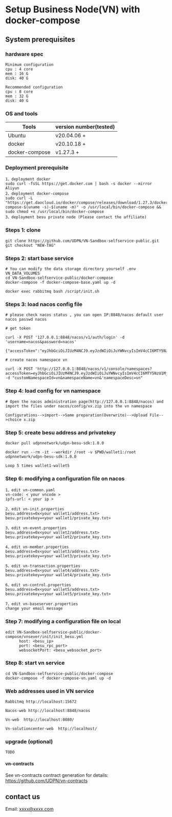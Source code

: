 # Setup Business Node(VN) with docker-compose

## System prerequisites

###  hardware spec
```
Minimum configuration
cpu : 4 core
mem : 16 G
disk: 40 G

Recommended configuration
cpu : 8 core
mem : 32 G
disk: 40 G
```
### OS and tools

| Tools | version number(tested) |
| ------------------------- | ------------------------------------- |
| Ubuntu | v20.04.06 +|
| docker | v20.10.18 +|
| docker-compose | v1.27.3 +|

### Deployment prerequisite
``````
1、deployment docker
sudo curl -fsSL https://get.docker.com | bash -s docker --mirror Aliyun
2、deployment docker-compose
sudo curl -L "https://get.daocloud.io/docker/compose/releases/download/1.27.3/docker-compose-$(uname -s)-$(uname -m)" -o /usr/local/bin/docker-compose && sudo chmod +x /usr/local/bin/docker-compose
3、deployment besu private node (Please contact the affiliate)
``````


### Steps 1: clone
```
git clone https://github.com/UDPN/VN-Sandbox-selfservice-public.git
git checkout "NEW-TAG"
```

### Steps 2: start base service

```
# You can modify the data storage directory yourself .env VN_DATA_VOLUMES
cd VN-Sandbox-selfservice-public/docker-compose
docker-compose -f docker-compose-base.yaml up -d

docker exec rabbitmq bash /script/init.sh

```

### Steps 3: load nacos config file
```
# please check nacos status , you can open IP:8848/nacos default user nacos passwd nacos

# get token

curl -X POST '127.0.0.1:8848/nacos/v1/auth/login' -d 'username=nacos&password=nacos'

{"accessToken":"eyJhbGciOiJIUzM4NCJ9.eyJzdWIiOiJuYWNvcyIsImV4cCI6MTY5NzU1MjE2OX0.ODl0HnAuStEdALf1Tu5_kFcQ6S3PhKVb1p8xQMb3qOE8kGh47zY9rk1Yh744H1PZ","tokenTtl":18000,"globalAdmin":true,"username":"nacos"}

# create nacos namespace vn

curl -X POST 'http://127.0.0.1:8848/nacos/v1/console/namespaces?accessToken=eyJhbGciOiJIUzM4NCJ9.eyJzdWIiOiJuYWNvcyIsImV4cCI6MTY5NzU1MjE2OX0.ODl0HnAuStEdALf1Tu5_kFcQ6S3PhKVb1p8xQMb3qOE8kGh47zY9rk1Yh744H1PZ&' -d "customNamespaceId=vn&namespaceName=vn&'namespaceDesc=vn"
```

### Step 4: load config for vn namespace
```
# Open the nacos administration page(http://127.0.0.1:8848/nacos) and import the files under nacos/config/xx.zip into the vn namespace
 
Configurations-->import-->Same preparation(Overwrite)-->Upload File-->choice x.zip

```
### Step 5: create besu address and privatekey
```
docker pull udpnnetwork/udpn-besu-sdk:1.0.0

docker run --rm -it --workdir /root -v $PWD/wallet1:/root udpnnetwork/udpn-besu-sdk:1.0.0

Loop 5 times wallet1-wallet5

```

### Step 6: modifying a configuration file on nacos
```
1、edit vn-common.yaml
vn-code: < your vncode >
ipfs-url: < your ip >
```
```
2、edit vn-init.properties
besu.address=0x<your wallet1/address.txt>
besu.privatekey=<your wallet1/private_key.txt>
```
```
3、edit vn-event.properties
besu.address=0x<your wallet2/address.txt>
besu.privatekey=<your wallet2/private_key.txt>
```

```
4、edit vn-member.properties
besu.address=0x<your wallet3/address.txt>
besu.privatekey=<your wallet3/private_key.txt>
```

```
5、edit vn-transaction.properties
besu.address=0x<your wallet4/address.txt>
besu.privatekey=<your wallet4/private_key.txt>
```

```
6、edit vn-control.properties
besu.address=0x<your wallet5/address.txt>
besu.privatekey=<your wallet5/private_key.txt>
```

```
7、edit vn-baseserver.properties
change your email message
```
### Step 7: modifying a configuration file on local
```
edit VN-Sandbox-selfservice-public/docker-compose/vnsever/init/init_besu.yml
      host: <besu_ip>
      port: <besu_rpc_port>
      websocketPort: <besu_websocket_port>
```

### Step 8: start vn service
 
 ```
cd VN-Sandbox-selfservice-public/docker-compose
docker-compose -f docker-compose-vn.yaml up -d
 ```

### Web addresses used in VN service
```
Rabbitmq http://localhost:15672

Nacos-web http://localhost:8848/nacos
  
Vn-web  http://localhost:8080/

Vn-solutioncenter-web  http://localhost/
```
### upgrade (optional)
```
TODO
```

#### vn-contracts

See vn-contracts contract generation for details: https://github.com/UDPN/vn-contracts


## contact us
Email: xxxx@xxxx.com
